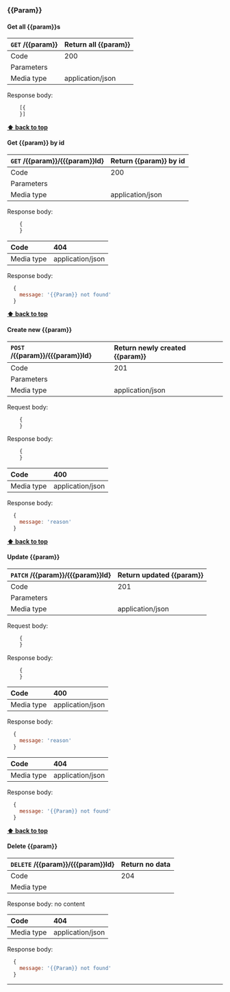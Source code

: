 ### {{Param}}

#### Get all {{param}}s
| `GET`  /{{param}}| Return all {{param}} |
| :---             | :---- |
| Code             | 200 |
| Parameters |     |
| Media type | application/json |

Response body:
```javascript
	[{
	}]
```
**[⬆ back to top](#table-of-contents)**

#### Get {{param}} by id
| `GET`  /{{param}}/{{{param}}Id}     | Return {{param}} by id|
| :---             | :---- |
| Code             | 200 |
| Parameters |    |
| Media type | application/json |

Response body:
```javascript
	{
	}
```

| Code             | 404 |
| :---             | :---- |
| Media type | application/json |
Response body:
```javascript
  { 
    message: '{{Param}} not found'
  }
```
**[⬆ back to top](#table-of-contents)**

#### Create new {{param}}
| `POST`  /{{param}}/{{{param}}Id}     | Return newly created {{param}}|
| :---             | :---- |
| Code             | 201 |
| Parameters |    |
| Media type | application/json |

Request body:
```javascript
	{
	}

```

Response body:
```javascript
	{
	}
```

| Code             | 400 |
| :---             | :---- |
| Media type | application/json |
Response body:
```javascript
  { 
    message: 'reason'
  }
```
**[⬆ back to top](#table-of-contents)**

#### Update {{param}}

| `PATCH` /{{param}}/{{{param}}Id}  | Return updated {{param}} |
| :---             | :---- |
| Code             | 201 |
| Parameters |    |
| Media type | application/json |

Request body:
```javascript
	{
	}

```

Response body:
```javascript
	{
	}
```

| Code             | 400 |
| :---             | :---- |
| Media type | application/json |
Response body:
```javascript
  { 
    message: 'reason'
  }
```
| Code             | 404 |
| :---             | :---- |
| Media type | application/json |
Response body:
```javascript
  { 
    message: '{{Param}} not found'
  }
```
**[⬆ back to top](#table-of-contents)**

#### Delete {{param}}
| `DELETE`  /{{param}}/{{{param}}Id}     | Return no data |
| :---             | :---- |
| Code             | 204 |
| Media type |  |
Response body: no content

| Code             | 404 |
| :---             | :---- |
| Media type | application/json |
Response body:
```javascript
  { 
    message: '{{Param}} not found'
  }
```
---
